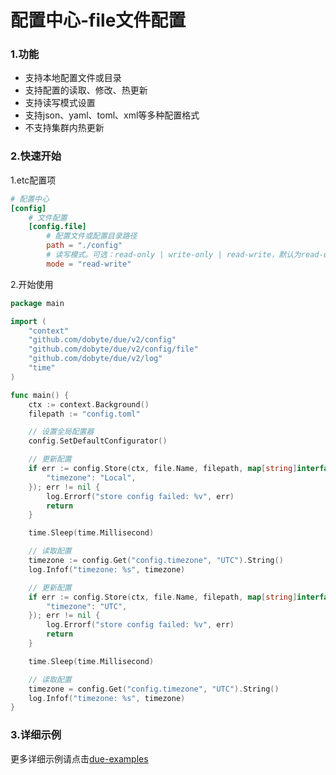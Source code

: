 # 配置中心-file文件配置

### 1.功能

* 支持本地配置文件或目录
* 支持配置的读取、修改、热更新
* 支持读写模式设置
* 支持json、yaml、toml、xml等多种配置格式
* 不支持集群内热更新

### 2.快速开始

1.etc配置项

```toml
# 配置中心
[config]
    # 文件配置
    [config.file]
        # 配置文件或配置目录路径
        path = "./config"
        # 读写模式。可选：read-only | write-only | read-write，默认为read-only
        mode = "read-write"
```

2.开始使用

```go
package main

import (
	"context"
	"github.com/dobyte/due/v2/config"
	"github.com/dobyte/due/v2/config/file"
	"github.com/dobyte/due/v2/log"
	"time"
)

func main() {
	ctx := context.Background()
	filepath := "config.toml"

	// 设置全局配置器
	config.SetDefaultConfigurator()

	// 更新配置
	if err := config.Store(ctx, file.Name, filepath, map[string]interface{}{
		"timezone": "Local",
	}); err != nil {
		log.Errorf("store config failed: %v", err)
		return
	}

	time.Sleep(time.Millisecond)

	// 读取配置
	timezone := config.Get("config.timezone", "UTC").String()
	log.Infof("timezone: %s", timezone)

	// 更新配置
	if err := config.Store(ctx, file.Name, filepath, map[string]interface{}{
		"timezone": "UTC",
	}); err != nil {
		log.Errorf("store config failed: %v", err)
		return
	}

	time.Sleep(time.Millisecond)

	// 读取配置
	timezone = config.Get("config.timezone", "UTC").String()
	log.Infof("timezone: %s", timezone)
}
```

### 3.详细示例

更多详细示例请点击[due-examples](https://github.com/dobyte/due-examples/config/file/README.md)